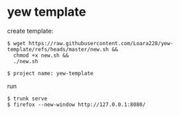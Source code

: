 
# yew template

create template:

```
$ wget https://raw.githubusercontent.com/Loara228/yew-template/refs/heads/master/new.sh &&
  chmod +x new.sh &&
  ./new.sh
```

```
$ project name: yew-template
```

run

```
$ trunk serve
$ firefox --new-window http://127.0.0.1:8080/
```
